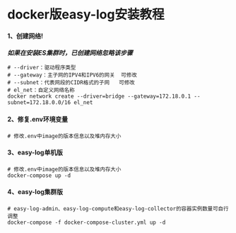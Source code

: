 # docker版easy-log安装教程

#### 1、创建网络!
**_如果在安装ES集群时，已创建网络忽略该步骤_**
```shell
# --driver：驱动程序类型
# --gateway：主子网的IPV4和IPV6的网关  可修改
# --subnet：代表网段的CIDR格式的子网   可修改
# el_net：自定义网络名称                 
docker network create --driver=bridge --gateway=172.18.0.1 --subnet=172.18.0.0/16 el_net
```

#### 2、修复.env环境变量
```shell
# 修改.env中image的版本信息以及堆内存大小
```

#### 3、easy-log单机版

```shell
# 修改.env中image的版本信息以及堆内存大小
docker-compose up -d
```

#### 4、easy-log集群版

```shell
# easy-log-admin、easy-log-compute和easy-log-collector的容器实例数量可自行调整
docker-compose -f docker-compose-cluster.yml up -d
```